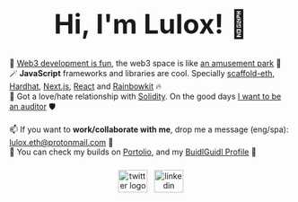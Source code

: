 <div align="center">
  <h1 style="font-size: 48px">Hi, I'm Lulox! 👋</h1>
</div>

🌱 [Web3 development is fun](https://speedrunethereum.com/), the web3 space is like [an amusement park](https://www.youtube.com/watch?v=gyMwXuJrbJQ) 💖<br />
🪄 **JavaScript** frameworks and libraries are cool. Specially [scaffold-eth](https://docs.scaffoldeth.io/scaffold-eth/), [Hardhat](https://hardhat.org/hardhat-network/docs/overview), [Next.js](https://nextjs.org/docs), [React](https://react.dev/learn) and [Rainbowkit](https://www.rainbowkit.com/docs/introduction) 🔥<br />
🗿 Got a love/hate relationship with [Solidity](https://docs.soliditylang.org/en/v0.8.19/). On the good days [I want to be an auditor](https://github.com/x676f64/secureum-mind_map) 🛡️<br />
<br />
📫 If you want to **work/collaborate with me**, drop me a message (eng/spa): lulox.eth@protonmail.com 💌<br />
💼 You can check my builds on [Portolio](https://lulox.vercel.app/), and my [BuidlGuidl Profile](https://buidlguidl.com/builders/0xfBD9Ca40386A8C632cf0529bbb16b4BEdB59a0A0) 🏰

<div align="center">
  <div style="display: flex; align-items: center; justify-content: center; margin-top: 24px;">
    <a href="https://twitter.com/LuloxEth" target="_blank" style="margin-right: 12px;">
      <img src="https://raw.githubusercontent.com/maurodesouza/profile-readme-generator/master/src/assets/icons/social/twitter/default.svg" width="52" height="40" alt="twitter logo" />
    </a>
    <a href="https://www.linkedin.com/in/lulox/" target="_blank">
      <img src="https://raw.githubusercontent.com/maurodesouza/profile-readme-generator/master/src/assets/icons/social/linkedin/default.svg" width="52" height="40" alt="linkedin logo" />
    </a>
  </div>
</div>
